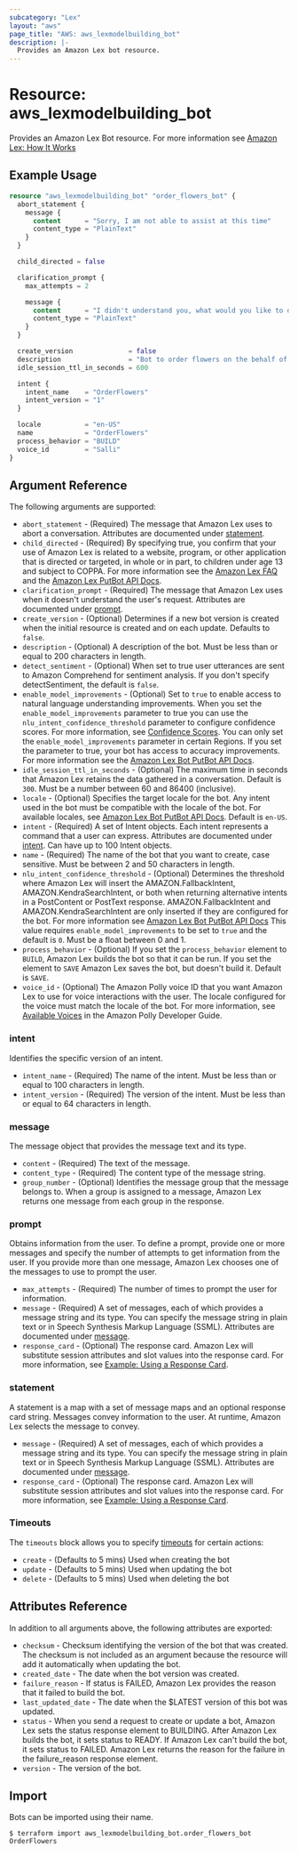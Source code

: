 ```yaml
---
subcategory: "Lex"
layout: "aws"
page_title: "AWS: aws_lexmodelbuilding_bot"
description: |-
  Provides an Amazon Lex bot resource.
---
```


# Resource: aws_lexmodelbuilding_bot

Provides an Amazon Lex Bot resource. For more information see
[Amazon Lex: How It Works](https://docs.aws.amazon.com/lex/latest/dg/how-it-works.html)

## Example Usage

```terraform
resource "aws_lexmodelbuilding_bot" "order_flowers_bot" {
  abort_statement {
    message {
      content      = "Sorry, I am not able to assist at this time"
      content_type = "PlainText"
    }
  }

  child_directed = false

  clarification_prompt {
    max_attempts = 2

    message {
      content      = "I didn't understand you, what would you like to do?"
      content_type = "PlainText"
    }
  }

  create_version              = false
  description                 = "Bot to order flowers on the behalf of a user"
  idle_session_ttl_in_seconds = 600

  intent {
    intent_name    = "OrderFlowers"
    intent_version = "1"
  }

  locale           = "en-US"
  name             = "OrderFlowers"
  process_behavior = "BUILD"
  voice_id         = "Salli"
}
```

## Argument Reference

The following arguments are supported:

* `abort_statement` - (Required) The message that Amazon Lex uses to abort a conversation. Attributes are documented under [statement](#statement).
* `child_directed` - (Required) By specifying true, you confirm that your use of Amazon Lex is related to a website, program, or other application that is directed or targeted, in whole or in part, to children under age 13 and subject to COPPA. For more information see the [Amazon Lex FAQ](https://aws.amazon.com/lex/faqs#data-security) and the [Amazon Lex PutBot API Docs](https://docs.aws.amazon.com/lex/latest/dg/API_PutBot.html#lex-PutBot-request-childDirected).
* `clarification_prompt` - (Required) The message that Amazon Lex uses when it doesn't understand the user's request. Attributes are documented under [prompt](#prompt).
* `create_version` - (Optional) Determines if a new bot version is created when the initial resource is created and on each update. Defaults to `false`.
* `description` - (Optional) A description of the bot. Must be less than or equal to 200 characters in length.
* `detect_sentiment` - (Optional) When set to true user utterances are sent to Amazon Comprehend for sentiment analysis. If you don't specify detectSentiment, the default is `false`.
* `enable_model_improvements` - (Optional) Set to `true` to enable access to natural language understanding improvements. When you set the `enable_model_improvements` parameter to true you can use the `nlu_intent_confidence_threshold` parameter to configure confidence scores. For more information, see [Confidence Scores](https://docs.aws.amazon.com/lex/latest/dg/confidence-scores.html). You can only set the `enable_model_improvements` parameter in certain Regions. If you set the parameter to true, your bot has access to accuracy improvements. For more information see the [Amazon Lex Bot PutBot API Docs](https://docs.aws.amazon.com/lex/latest/dg/API_PutBot.html#lex-PutBot-request-enableModelImprovements).
* `idle_session_ttl_in_seconds` - (Optional) The maximum time in seconds that Amazon Lex retains the data gathered in a conversation. Default is `300`. Must be a number between 60 and 86400 (inclusive).
* `locale` - (Optional) Specifies the target locale for the bot. Any intent used in the bot must be compatible with the locale of the bot. For available locales, see [Amazon Lex Bot PutBot API Docs](https://docs.aws.amazon.com/lex/latest/dg/API_PutBot.html#lex-PutBot-request-locale). Default is `en-US`.
* `intent` - (Required) A set of Intent objects. Each intent represents a command that a user can express. Attributes are documented under [intent](#intent). Can have up to 100 Intent objects.
* `name` - (Required) The name of the bot that you want to create, case sensitive. Must be between 2 and 50 characters in length.
* `nlu_intent_confidence_threshold` - (Optional) Determines the threshold where Amazon Lex will insert the AMAZON.FallbackIntent, AMAZON.KendraSearchIntent, or both when returning alternative intents in a PostContent or PostText response. AMAZON.FallbackIntent and AMAZON.KendraSearchIntent are only inserted if they are configured for the bot. For more information see [Amazon Lex Bot PutBot API Docs](https://docs.aws.amazon.com/lex/latest/dg/API_PutBot.html#lex-PutBot-request-nluIntentConfidenceThreshold) This value requires `enable_model_improvements` to be set to `true` and the default is `0`. Must be a float between 0 and 1.
* `process_behavior` - (Optional) If you set the `process_behavior` element to `BUILD`, Amazon Lex builds the bot so that it can be run. If you set the element to `SAVE` Amazon Lex saves the bot, but doesn't build it. Default is `SAVE`.
* `voice_id` - (Optional) The Amazon Polly voice ID that you want Amazon Lex to use for voice interactions with the user. The locale configured for the voice must match the locale of the bot. For more information, see [Available Voices](http://docs.aws.amazon.com/polly/latest/dg/voicelist.html) in the Amazon Polly Developer Guide.

### intent

Identifies the specific version of an intent.

* `intent_name` - (Required) The name of the intent. Must be less than or equal to 100 characters in length.
* `intent_version` - (Required) The version of the intent. Must be less than or equal to 64 characters in length.

### message

The message object that provides the message text and its type.

* `content` - (Required) The text of the message.
* `content_type` - (Required) The content type of the message string.
* `group_number` - (Optional) Identifies the message group that the message belongs to. When a group
is assigned to a message, Amazon Lex returns one message from each group in the response.

### prompt

Obtains information from the user. To define a prompt, provide one or more messages and specify the
number of attempts to get information from the user. If you provide more than one message, Amazon
Lex chooses one of the messages to use to prompt the user.

* `max_attempts` - (Required) The number of times to prompt the user for information.
* `message` - (Required) A set of messages, each of which provides a message string and its type.
You can specify the message string in plain text or in Speech Synthesis Markup Language (SSML).
Attributes are documented under [message](#message).
* `response_card` - (Optional) The response card. Amazon Lex will substitute session attributes and
slot values into the response card. For more information, see
[Example: Using a Response Card](https://docs.aws.amazon.com/lex/latest/dg/ex-resp-card.html).

### statement

A statement is a map with a set of message maps and an optional response card string. Messages
convey information to the user. At runtime, Amazon Lex selects the message to convey.

* `message` - (Required) A set of messages, each of which provides a message string and its type. You
can specify the message string in plain text or in Speech Synthesis Markup Language (SSML). Attributes
are documented under [message](#message).
* `response_card` - (Optional) The response card. Amazon Lex will substitute session attributes and
slot values into the response card. For more information, see
[Example: Using a Response Card](https://docs.aws.amazon.com/lex/latest/dg/ex-resp-card.html).

### Timeouts

The `timeouts` block allows you to specify [timeouts](https://www.terraform.io/docs/configuration/blocks/resources/syntax.html#operation-timeouts) for certain actions:

* `create` - (Defaults to 5 mins) Used when creating the bot
* `update` - (Defaults to 5 mins) Used when updating the bot
* `delete` - (Defaults to 5 mins) Used when deleting the bot

## Attributes Reference

In addition to all arguments above, the following attributes are exported:

* `checksum` - Checksum identifying the version of the bot that was created. The checksum is not
included as an argument because the resource will add it automatically when updating the bot.
* `created_date` - The date when the bot version was created.
* `failure_reason` - If status is FAILED, Amazon Lex provides the reason that it failed to build the bot.
* `last_updated_date` - The date when the $LATEST version of this bot was updated.
* `status` - When you send a request to create or update a bot, Amazon Lex sets the status response
element to BUILDING. After Amazon Lex builds the bot, it sets status to READY. If Amazon Lex can't
build the bot, it sets status to FAILED. Amazon Lex returns the reason for the failure in the
failure_reason response element.
* `version` - The version of the bot.

## Import

Bots can be imported using their name.

```
$ terraform import aws_lexmodelbuilding_bot.order_flowers_bot OrderFlowers
```
